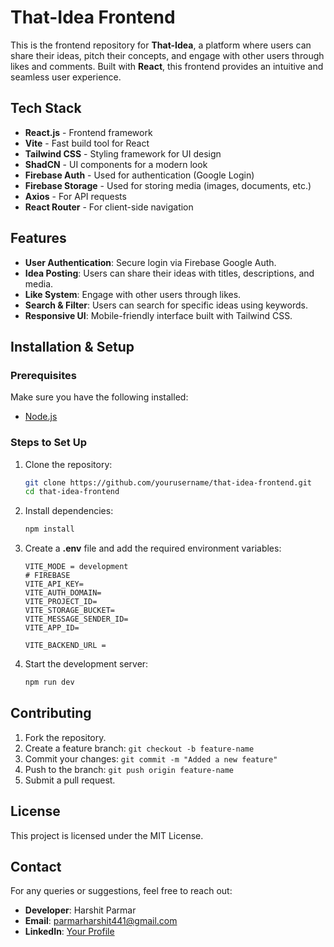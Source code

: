 # That-Idea Frontend

This is the frontend repository for **That-Idea**, a platform where users can share their ideas, pitch their concepts, and engage with other users through likes and comments. Built with **React**, this frontend provides an intuitive and seamless user experience.

## Tech Stack
- **React.js** - Frontend framework
- **Vite** - Fast build tool for React
- **Tailwind CSS** - Styling framework for UI design
- **ShadCN** - UI components for a modern look
- **Firebase Auth** - Used for authentication (Google Login)
- **Firebase Storage** - Used for storing media (images, documents, etc.)
- **Axios** - For API requests
- **React Router** - For client-side navigation

## Features
- **User Authentication**: Secure login via Firebase Google Auth.
- **Idea Posting**: Users can share their ideas with titles, descriptions, and media.
- **Like System**: Engage with other users through likes.
- **Search & Filter**: Users can search for specific ideas using keywords.
- **Responsive UI**: Mobile-friendly interface built with Tailwind CSS.

## Installation & Setup

### Prerequisites
Make sure you have the following installed:
- [Node.js](https://nodejs.org/)

### Steps to Set Up
1. Clone the repository:
   ```bash
   git clone https://github.com/yourusername/that-idea-frontend.git
   cd that-idea-frontend
   ```
2. Install dependencies:
   ```bash
   npm install
   ```
3. Create a **.env** file and add the required environment variables:
   ```env
   VITE_MODE = development
   # FIREBASE
   VITE_API_KEY=
   VITE_AUTH_DOMAIN=
   VITE_PROJECT_ID=
   VITE_STORAGE_BUCKET=
   VITE_MESSAGE_SENDER_ID=
   VITE_APP_ID=

   VITE_BACKEND_URL = 
   ```
4. Start the development server:
   ```bash
   npm run dev
   ```


## Contributing
1. Fork the repository.
2. Create a feature branch: `git checkout -b feature-name`
3. Commit your changes: `git commit -m "Added a new feature"`
4. Push to the branch: `git push origin feature-name`
5. Submit a pull request.

## License
This project is licensed under the MIT License.

## Contact
For any queries or suggestions, feel free to reach out:
- **Developer**: Harshit Parmar
- **Email**: parmarharshit441@gmail.com
- **LinkedIn**: [Your Profile](https://www.linkedin.com/in/harshit-parmar-47253b282)

